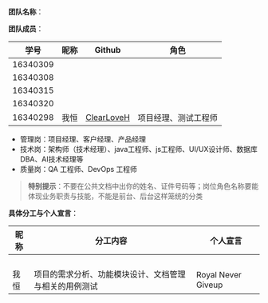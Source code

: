 **团队名称**： 

**团队成员**：

学号|昵称	|Github|	角色
|-|-|-|-|
16340309| ||
16340308|||
16340315|||
16340320|||
16340298|我恒|[ClearLoveH](https://github.com/ClearLoveH)|项目经理、测试工程师
- 管理岗：项目经理、客户经理、产品经理
- 技术岗：架构师（技术经理）、java工程师、js工程师、UI/UX设计师、数据库DBA、AI技术经理等
- 质量岗：QA 工程师、DevOps 工程师

>**特别提示**：不要在公共文档中出你的姓名、证件号码等；岗位角色名称要能体现业务职责与技能，不能是前台、后台这样笼统的分类


**具体分工与个人宣言**：

昵称|分工内容	|个人宣言
|-|-|-|
| ||
|||
|||
|||
我恒|项目的需求分析、功能模块设计、文档管理与相关的用例测试|Royal Never Giveup
